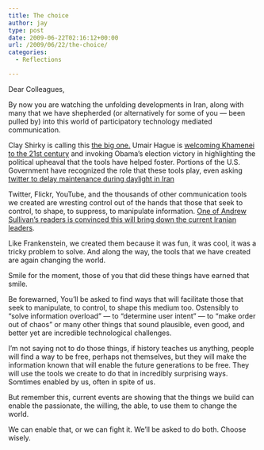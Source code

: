 ```yaml
---
title: The choice
author: jay
type: post
date: 2009-06-22T02:16:12+00:00
url: /2009/06/22/the-choice/
categories:
  - Reflections

---
```

Dear Colleagues,

By now you are watching the unfolding developments in Iran, along with many that we have shepherded (or alternatively for some of you — been pulled by) into this world of participatory technology mediated communication.

Clay Shirky is calling this [the big one.][1] Umair Hague is [welcoming Khamenei to the 21st century][2] and invoking Obama’s election victory in highlighting the political upheaval that the tools have helped foster. Portions of the U.S. Government have recognized the role that these tools play, even asking [twitter to delay maintenance during daylight in Iran][3]

Twitter, Flickr, YouTube, and the thousands of other communication tools we created are wresting control out of the hands that those that seek to control, to shape, to suppress, to manipulate information. [One of Andrew Sullivan’s readers is convinced this will bring down the current Iranian leaders][4].

Like Frankenstein, we created them because it was fun, it was cool, it was a tricky problem to solve. And along the way, the tools that we have created are again changing the world.

Smile for the moment, those of you that did these things have earned that smile.

Be forewarned, You’ll be asked to find ways that will facilitate those that seek to manipulate, to control, to shape this medium too. Ostensibly to “solve information overload” — to “determine user intent” — to “make order out of chaos” or many other things that sound plausible, even good, and better yet are incredible technological challenges.

I’m not saying not to do those things, if history teaches us anything, people will find a way to be free, perhaps not themselves, but they will make the information known that will enable the future generations to be free. They will use the tools we create to do that in incredibly surprising ways. Somtimes enabled by us, often in spite of us.

But remember this, current events are showing that the things we build can enable the passionate, the willing, the able, to use them to change the world.

We can enable that, or we can fight it. We’ll be asked to do both. Choose wisely.

 [1]: http://blog.ted.com/2009/06/qa_with_clay_sh.php
 [2]: http://blogs.harvardbusiness.org/haque/2009/06/revolution.html
 [3]: http://mashable.com/2009/06/16/twitter-iran/
 [4]: http://andrewsullivan.theatlantic.com/the_daily_dish/2009/06/tick-tock-motherfuckers.html